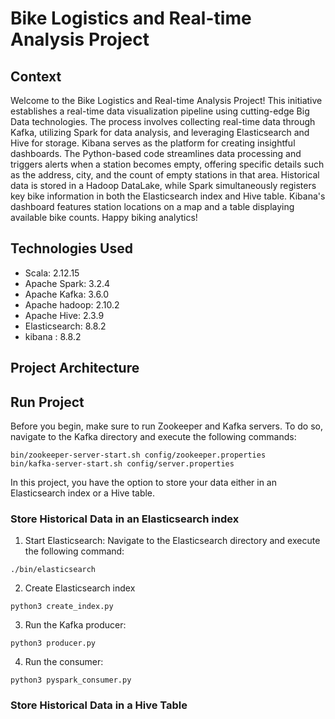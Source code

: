# Bike Logistics and Real-time Analysis Project
## Context
Welcome to the Bike Logistics and Real-time Analysis Project! This initiative establishes a real-time data visualization pipeline using cutting-edge Big Data technologies. The process involves collecting real-time data through Kafka, utilizing Spark for data analysis, and leveraging Elasticsearch and Hive for storage. Kibana serves as the platform for creating insightful dashboards. The Python-based code streamlines data processing and triggers alerts when a station becomes empty, offering specific details such as the address, city, and the count of empty stations in that area. Historical data is stored in a Hadoop DataLake, while Spark simultaneously registers key bike information in both the Elasticsearch index and Hive table. Kibana's dashboard features station locations on a map and a table displaying available bike counts. Happy biking analytics!

## Technologies Used
* Scala: 2.12.15
* Apache Spark: 3.2.4
* Apache Kafka: 3.6.0
* Apache hadoop: 2.10.2
* Apache Hive: 2.3.9
* Elasticsearch: 8.8.2
* kibana : 8.8.2

## Project Architecture
 
## Run Project
Before you begin, make sure to run Zookeeper and Kafka servers. To do so, navigate to the Kafka directory and execute the following commands:
```
bin/zookeeper-server-start.sh config/zookeeper.properties
bin/kafka-server-start.sh config/server.properties
```
In this project, you have the option to store your data either in an Elasticsearch index or a Hive table.

### Store Historical Data in an Elasticsearch index
1. Start Elasticsearch:
Navigate to the Elasticsearch directory and execute the following command:
```
./bin/elasticsearch
```
2. Create Elasticsearch index
```
python3 create_index.py
```
3. Run the Kafka producer:
```
python3 producer.py
```
4. Run the consumer:
```
python3 pyspark_consumer.py
```
### Store Historical Data in a Hive Table

